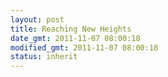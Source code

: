 ```yaml
---
layout: post
title: Reaching New Heights
date_gmt: 2011-11-07 08:00:18
modified_gmt: 2011-11-07 08:00:18
status: inherit
---
```


